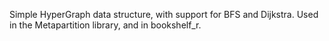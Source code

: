 Simple HyperGraph data structure, with support for BFS and Dijkstra.
Used in the Metapartition library, and in bookshelf_r.
